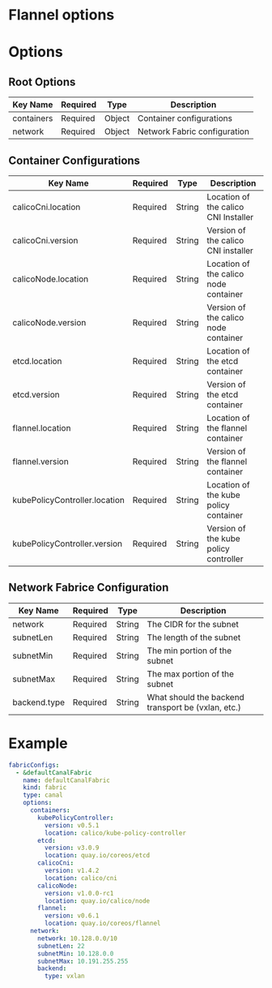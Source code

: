 # Flannel options

# Options
## Root Options

| Key Name | Required | Type | Description|
| --- | --- | --- | --- |
| containers | Required | Object | Container configurations |
| network | Required | Object | Network Fabric configuration |

## Container Configurations
| Key Name | Required | Type | Description|
| --- | --- | --- | --- |
| calicoCni.location | Required | String | Location of the calico CNI Installer |
| calicoCni.version | Required | String | Version of the calico CNI installer |
| calicoNode.location | Required | String | Location of the calico node container |
| calicoNode.version | Required | String | Version of the calico node container |
| etcd.location | Required | String | Location of the etcd container |
| etcd.version | Required | String | Version of the etcd container |
| flannel.location | Required | String | Location of the flannel container |
| flannel.version | Required | String | Version of the flannel container |
| kubePolicyController.location | Required | String | Location of the kube policy container |
| kubePolicyController.version | Required | String | Version of the kube policy controller |

## Network Fabrice Configuration
| Key Name | Required | Type | Description|
| --- | --- | --- | --- |
| network | Required | String | The CIDR for the subnet |
| subnetLen | Required | String | The length of the subnet |
| subnetMin | Required | String | The min portion of the subnet |
| subnetMax | Required | String | The max portion of the subnet |
| backend.type | Required | String | What should the backend transport be (vxlan, etc.) |

# Example
```yaml
fabricConfigs:
  - &defaultCanalFabric
    name: defaultCanalFabric
    kind: fabric
    type: canal
    options:
      containers:
        kubePolicyController:
          version: v0.5.1
          location: calico/kube-policy-controller
        etcd:
          version: v3.0.9
          location: quay.io/coreos/etcd
        calicoCni:
          version: v1.4.2
          location: calico/cni
        calicoNode:
          version: v1.0.0-rc1
          location: quay.io/calico/node
        flannel:
          version: v0.6.1
          location: quay.io/coreos/flannel
      network:
        network: 10.128.0.0/10
        subnetLen: 22
        subnetMin: 10.128.0.0
        subnetMax: 10.191.255.255
        backend:
          type: vxlan
```
